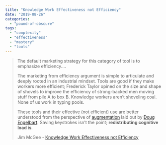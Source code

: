 ```yaml
---
title: "Knowledge Work Effectiveness not Efficiency"
date: "2019-08-26"
categories: 
  - "pound-of-obscure"
tags: 
  - "complexity"
  - "effectiveness"
  - "mastery"
  - "tools"
---
```


> The default marketing strategy for this category of tool is to emphasize efficiency....
> 
> The marketing from efficiency argument is simple to articulate and deeply rooted in an industrial mindset. Tools are good if they make workers more efficient; Frederick Taylor opined on the size and shape of shovels to improve the efficiency of strong-backed men moving stuff from pile A to box B. Knowledge workers aren’t shoveling coal. None of us work in typing pools.
> 
> These tools and their effective (not efficient) use are better understood from the perspective of [augmentation](http://dougengelbart.org/content/view/138) laid out by [Doug Engelbart](http://www.dougengelbart.org/component/option,com_frontpage/Itemid,308/). Saving keystrokes isn’t the point; **redistributing cognitive load is**.
> 
> Jim McGee - [Knowledge Work Effectiveness not Efficiency](https://mcgeesmusings.net/2019/08/09/knowledge-work-effectiveness-not-efficiency/)
